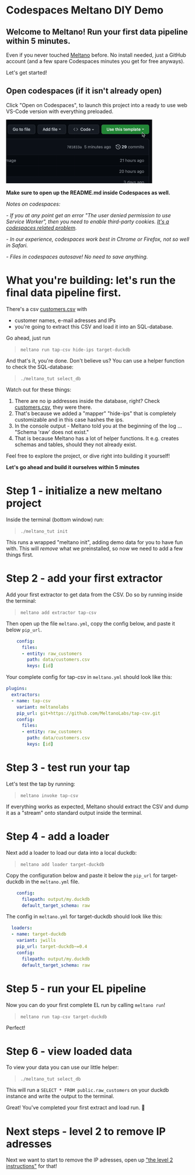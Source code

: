 # Codespaces Meltano DIY Demo
## Welcome to Meltano! Run your first data pipeline within 5 minutes.
Even if you never touched [Meltano](https://github.com/meltano) before.
No install needed, just a GitHub account (and a few spare Codespaces minutes you get for free anyways).

Let's get started!

## Open codespaces (if it isn't already open)
Click "Open on Codespaces", to launch this project into a ready to use web VS-Code version with everything preloaded.

<img src="codespaceOpen.gif" alt="" width="400"/>

**Make sure to open up the README.md inside Codespaces as well.**

*Notes on codespaces:* 

*- If you at any point get an error "The user denied permission to use Service Worker", then you need to enable third-party cookies. [It's a codespaces related problem](https://github.com/orgs/community/discussions/26316).*

*- In our experience, codespaces work best in Chrome or Firefox, not so well in Safari.*

*- Files in codespaces autosave! No need to save anything.*

# What you're building: let's run the final data pipeline first. #

There's a csv [customers.csv](data/customers.csv) with
- customer names, e-mail adresses and IPs 
- you're going to extract this CSV and load it into an SQL-database.

Go ahead, just run

> `meltano run tap-csv hide-ips target-duckdb`

And that's it, you're done. Don't believe us? You can use a helper function to check the SQL-database:

> `./meltano_tut select_db`
  
Watch out for these things:
1. There are no ip addresses inside the database, right? Check [customers.csv](data/customers.csv), they were there.
2. That's because we added a "mapper" "hide-ips" that is completely customizable and in this case hashes the ips.
3. In the console output - Meltano told you at the beginning of the log ... "Schema 'raw' does not exist." 
4. That is because Meltano has a lot of helper functions. It e.g. creates schemas and tables, should they not already exist. 

Feel free to explore the project, or dive right into building it yourself!

**Let's go ahead and build it ourselves within 5 minutes**

# Step 1 - initialize a new meltano project

Inside the terminal (bottom window) run: 

> `./meltano_tut init` 

This runs a wrapped "meltano init", adding demo data for you to have fun with. This will *remove* what we preinstalled, so now we need to add a few things first.

# Step 2  - add your first extractor

Add your first extractor to get data from the CSV. Do so by running inside the terminal:

> `meltano add extractor tap-csv`

Then open up the file `meltano.yml`, copy the config below, and paste it below `pip_url`.

```yaml
    config:
      files:
      - entity: raw_customers
        path: data/customers.csv
        keys: [id]
```

Your complete config for tap-csv in `meltano.yml` should look like this:

```yaml
plugins:
  extractors:
  - name: tap-csv
    variant: meltanolabs
    pip_url: git+https://github.com/MeltanoLabs/tap-csv.git
    config:
      files:
      - entity: raw_customers
        path: data/customers.csv
        keys: [id]
```

# Step 3 - test run your tap

Let's test the tap by running:

> `meltano invoke tap-csv`

If everything works as expected, Meltano should extract the CSV and dump it as a "stream" onto standard output inside the terminal. 

# Step 4 - add a loader

Next add a loader to load our data into a local duckdb:

> `meltano add loader target-duckdb`

Copy the configuration below and paste it below the `pip_url` for target-duckdb in the `meltano.yml` file.

```yaml
    config:
      filepath: output/my.duckdb
      default_target_schema: raw
```

The config in `meltano.yml` for target-duckdb should look like this:

```yaml
  loaders:
  - name: target-duckdb
    variant: jwills
    pip_url: target-duckdb~=0.4
    config:
      filepath: output/my.duckdb
      default_target_schema: raw
```

# Step 5 - run your EL pipeline

Now you can do your first complete EL run by calling `meltano run`! 

> `meltano run tap-csv target-duckdb`

Perfect!

# Step 6 - view loaded data

To view your data you can use our little helper:

> `./meltano_tut select_db`

This will run a `SELECT * FROM public.raw_customers` on your duckdb instance and write the output to the terminal.

Great! You've completed your first extract and load run. 🥳


# Next steps - level 2 to remove IP adresses
Next we want to start to remove the IP adresses, open up ["the level 2 instructions"](level2.md) for that!
